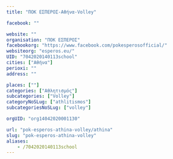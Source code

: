 ```yaml
---
title: "ΠΟΚ ΕΣΠΕΡΟΣ-Αθήνα-Volley"

facebook: ""

website: ""
organisation: "ΠΟΚ ΕΣΠΕΡΟΣ"
facebookorg: "https://www.facebook.com/pokesperosofficial/"
websiteorg: "esperos.eu/"
UID: "7042020140113school"
cities: ["Αθήνα"]
perioxi: ""
address: ""

places: [""]
categories: ["Αθλητισμός"]
subcategories: ["Volley"]
categoryNoSLug: ["athlitismos"]
subcategoriesNoSLug: ["volley"]

orgUID: "org14042020001130"

url: "pok-esperos-athina-volley/athina"
slug: "pok-esperos-athina-volley"
aliases:
    - /7042020140113school
---
```






